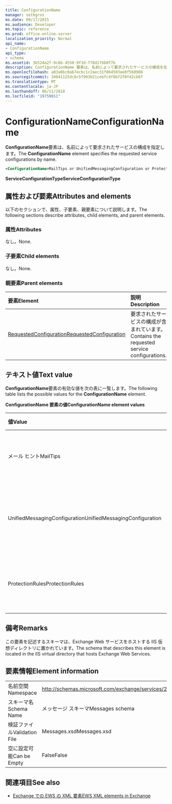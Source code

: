 ```yaml
---
title: ConfigurationName
manager: sethgros
ms.date: 09/17/2015
ms.audience: Developer
ms.topic: reference
ms.prod: office-online-server
localization_priority: Normal
api_name:
- ConfigurationName
api_type:
- schema
ms.assetid: 3b524a2f-9c6b-4550-9f3d-f78d176b0f7b
description: ConfigurationName 要素は、名前によって要求されたサービスの構成を指定します。
ms.openlocfilehash: a03a0bc0ab7ecbc1c2aec31f864503ee0f560908
ms.sourcegitcommit: 34041125dc8c5f993b21cebfc4f8b72f0fd2cb6f
ms.translationtype: MT
ms.contentlocale: ja-JP
ms.lasthandoff: 06/11/2018
ms.locfileid: "19759651"
---
```

# <a name="configurationname"></a><span data-ttu-id="a4c55-103">ConfigurationName</span><span class="sxs-lookup"><span data-stu-id="a4c55-103">ConfigurationName</span></span>

<span data-ttu-id="a4c55-104">**ConfigurationName**要素は、名前によって要求されたサービスの構成を指定します。</span><span class="sxs-lookup"><span data-stu-id="a4c55-104">The **ConfigurationName** element specifies the requested service configurations by name.</span></span> 
  
```xml
<ConfigurationName>MailTips or UnifiedMessagingConfiguration or ProtectionRules</ConfigurationName>
```

 <span data-ttu-id="a4c55-105">**ServiceConfigurationType**</span><span class="sxs-lookup"><span data-stu-id="a4c55-105">**ServiceConfigurationType**</span></span>
## <a name="attributes-and-elements"></a><span data-ttu-id="a4c55-106">属性および要素</span><span class="sxs-lookup"><span data-stu-id="a4c55-106">Attributes and elements</span></span>

<span data-ttu-id="a4c55-107">以下のセクションで、属性、子要素、親要素について説明します。</span><span class="sxs-lookup"><span data-stu-id="a4c55-107">The following sections describe attributes, child elements, and parent elements.</span></span>
  
### <a name="attributes"></a><span data-ttu-id="a4c55-108">属性</span><span class="sxs-lookup"><span data-stu-id="a4c55-108">Attributes</span></span>

<span data-ttu-id="a4c55-109">なし。</span><span class="sxs-lookup"><span data-stu-id="a4c55-109">None.</span></span>
  
### <a name="child-elements"></a><span data-ttu-id="a4c55-110">子要素</span><span class="sxs-lookup"><span data-stu-id="a4c55-110">Child elements</span></span>

<span data-ttu-id="a4c55-111">なし。</span><span class="sxs-lookup"><span data-stu-id="a4c55-111">None.</span></span>
  
### <a name="parent-elements"></a><span data-ttu-id="a4c55-112">親要素</span><span class="sxs-lookup"><span data-stu-id="a4c55-112">Parent elements</span></span>

|<span data-ttu-id="a4c55-113">**要素**</span><span class="sxs-lookup"><span data-stu-id="a4c55-113">**Element**</span></span>|<span data-ttu-id="a4c55-114">**説明**</span><span class="sxs-lookup"><span data-stu-id="a4c55-114">**Description**</span></span>|
|:-----|:-----|
|[<span data-ttu-id="a4c55-115">RequestedConfiguration</span><span class="sxs-lookup"><span data-stu-id="a4c55-115">RequestedConfiguration</span></span>](requestedconfiguration.md) <br/> |<span data-ttu-id="a4c55-116">要求されたサービスの構成が含まれています。</span><span class="sxs-lookup"><span data-stu-id="a4c55-116">Contains the requested service configurations.</span></span>  <br/> |
   
## <a name="text-value"></a><span data-ttu-id="a4c55-117">テキスト値</span><span class="sxs-lookup"><span data-stu-id="a4c55-117">Text value</span></span>

<span data-ttu-id="a4c55-118">**ConfigurationName**要素の有効な値を次の表に一覧します。</span><span class="sxs-lookup"><span data-stu-id="a4c55-118">The following table lists the possible values for the **ConfigurationName** element.</span></span> 
  
<span data-ttu-id="a4c55-119">**ConfigurationName 要素の値**</span><span class="sxs-lookup"><span data-stu-id="a4c55-119">**ConfigurationName element values**</span></span>

|<span data-ttu-id="a4c55-120">**値**</span><span class="sxs-lookup"><span data-stu-id="a4c55-120">**Value**</span></span>|<span data-ttu-id="a4c55-121">**説明**</span><span class="sxs-lookup"><span data-stu-id="a4c55-121">**Description**</span></span>|
|:-----|:-----|
|<span data-ttu-id="a4c55-122">メール ヒント</span><span class="sxs-lookup"><span data-stu-id="a4c55-122">MailTips</span></span>  <br/> |<span data-ttu-id="a4c55-123">メール ヒント サービスの構成を識別します。</span><span class="sxs-lookup"><span data-stu-id="a4c55-123">Identifies the MailTips service configuration.</span></span>  <br/> |
|<span data-ttu-id="a4c55-124">UnifiedMessagingConfiguration</span><span class="sxs-lookup"><span data-stu-id="a4c55-124">UnifiedMessagingConfiguration</span></span>  <br/> |<span data-ttu-id="a4c55-125">ユニファイド メッセージング サービスの構成を識別します。</span><span class="sxs-lookup"><span data-stu-id="a4c55-125">Identifies the Unified Messaging service configuration.</span></span>  <br/> |
|<span data-ttu-id="a4c55-126">ProtectionRules</span><span class="sxs-lookup"><span data-stu-id="a4c55-126">ProtectionRules</span></span>  <br/> |<span data-ttu-id="a4c55-127">保護ルールのサービスの構成を識別します。</span><span class="sxs-lookup"><span data-stu-id="a4c55-127">Identifies the Protection Rules service configuration.</span></span>  <br/> |
   
## <a name="remarks"></a><span data-ttu-id="a4c55-128">備考</span><span class="sxs-lookup"><span data-stu-id="a4c55-128">Remarks</span></span>

<span data-ttu-id="a4c55-129">この要素を記述するスキーマは、Exchange Web サービスをホストする IIS 仮想ディレクトリに置かれています。</span><span class="sxs-lookup"><span data-stu-id="a4c55-129">The schema that describes this element is located in the IIS virtual directory that hosts Exchange Web Services.</span></span>
  
## <a name="element-information"></a><span data-ttu-id="a4c55-130">要素情報</span><span class="sxs-lookup"><span data-stu-id="a4c55-130">Element information</span></span>

|||
|:-----|:-----|
|<span data-ttu-id="a4c55-131">名前空間</span><span class="sxs-lookup"><span data-stu-id="a4c55-131">Namespace</span></span>  <br/> |http://schemas.microsoft.com/exchange/services/2006/messages  <br/> |
|<span data-ttu-id="a4c55-132">スキーマ名</span><span class="sxs-lookup"><span data-stu-id="a4c55-132">Schema Name</span></span>  <br/> |<span data-ttu-id="a4c55-133">メッセージ スキーマ</span><span class="sxs-lookup"><span data-stu-id="a4c55-133">Messages schema</span></span>  <br/> |
|<span data-ttu-id="a4c55-134">検証ファイル</span><span class="sxs-lookup"><span data-stu-id="a4c55-134">Validation File</span></span>  <br/> |<span data-ttu-id="a4c55-135">Messages.xsd</span><span class="sxs-lookup"><span data-stu-id="a4c55-135">Messages.xsd</span></span>  <br/> |
|<span data-ttu-id="a4c55-136">空に設定可能</span><span class="sxs-lookup"><span data-stu-id="a4c55-136">Can be Empty</span></span>  <br/> |<span data-ttu-id="a4c55-137">False</span><span class="sxs-lookup"><span data-stu-id="a4c55-137">False</span></span>  <br/> |
   
## <a name="see-also"></a><span data-ttu-id="a4c55-138">関連項目</span><span class="sxs-lookup"><span data-stu-id="a4c55-138">See also</span></span>



- [<span data-ttu-id="a4c55-139">Exchange での EWS の XML 要素</span><span class="sxs-lookup"><span data-stu-id="a4c55-139">EWS XML elements in Exchange</span></span>](ews-xml-elements-in-exchange.md)

